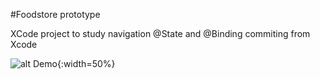 #Foodstore prototype

XCode project to study navigation @State and @Binding
commiting from Xcode

![alt Demo](demo.gif){:width=50%}
